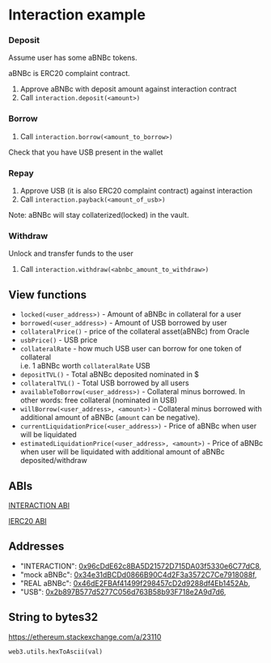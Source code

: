 # Interaction example

### Deposit

Assume user has some aBNBc tokens.

aBNBc is ERC20 complaint contract. 

1. Approve aBNBc with deposit amount against interaction contract
2. Call `interaction.deposit(<amount>)`

### Borrow

1. Call `interaction.borrow(<amount_to_borrow>)`

Check that you have USB present in the wallet


### Repay

1. Approve USB (it is also ERC20 complaint contract) against interaction
2. Call `interaction.payback(<amount_of_usb>)`

Note: aBNBc will stay collaterized(locked) in the vault.

### Withdraw
Unlock and transfer funds to the user

1. Call `interaction.withdraw(<abnbc_amount_to_withdraw>)`

## View functions

* `locked(<user_address>)` - Amount of aBNBc in collateral for a user
* `borrowed(<user_address>)` - Amount of USB borrowed by user
* `collateralPrice()` - price of the collateral asset(aBNBc) from Oracle
* `usbPrice()` - USB price
* `collateralRate` - how much USB user can borrow for one token of collateral<br> 
                     i.e. 1 aBNBc worth `collateralRate` USB
* `depositTVL()` - Total aBNBc deposited nominated in $
* `collateralTVL()` - Total USB borrowed by all users
* `availableToBorrow(<user_address>)` - Collateral minus borrowed. In other words: free collateral (nominated in USB)
* `willBorrow(<user_address>, <amount>)` - Collateral minus borrowed with additional amount of aBNBc (`amount` can be negative).
* `currentLiquidationPrice(<user_address>)` - Price of aBNBc when user will be liquidated
* `estimatedLiquidationPrice(<user_address>, <amount>)` - Price of aBNBc when user will be liquidated with additional amount of aBNBc deposited/withdraw

## ABIs
[INTERACTION ABI](interfaces/DAOInteraction.json)

[IERC20 ABI](interfaces/IERC20.json)

## Addresses

* "INTERACTION": [0x96cDdE62c8BA5D21572D715DA03f5330e6C77dC8](https://testnet.bscscan.com/address/0x96cDdE62c8BA5D21572D715DA03f5330e6C77dC8),
* "mock aBNBc": [0x34e31dBCDd0866B90C4d2F3a3572C7Ce7918088f](https://testnet.bscscan.com/address/0x34e31dBCDd0866B90C4d2F3a3572C7Ce7918088f),
* "REAL aBNBc": [0x46dE2FBAf41499f298457cD2d9288df4Eb1452Ab](https://testnet.bscscan.com/address/0x46dE2FBAf41499f298457cD2d9288df4Eb1452Ab),
* "USB": [0x2b897B577d5277C056d763B58b93F718e2A9d7d6](https://testnet.bscscan.com/address/0x2b897B577d5277C056d763B58b93F718e2A9d7d6),

## String to bytes32

https://ethereum.stackexchange.com/a/23110

`web3.utils.hexToAscii(val)`